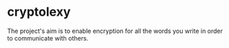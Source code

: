 cryptolexy
==========

The project's aim is to enable encryption for all the words you write in order to communicate with others.
